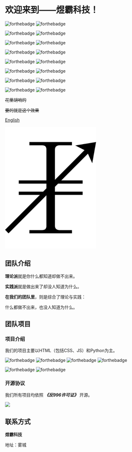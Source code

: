 # 欢迎来到——煜霸科技！ 

![forthebadge](https://forthebadge.com/images/badges/check-it-out.svg) ![forthebadge](https://forthebadge.com/images/badges/for-you.svg)

![forthebadge](https://forthebadge.com/images/badges/contains-technical-debt.svg) ![forthebadge](https://forthebadge.com/images/badges/fixed-bugs.svg)

![forthebadge](https://forthebadge.com/images/badges/it-works-why.svg) ![forthebadge](https://forthebadge.com/images/badges/its-not-a-lie-if-you-believe-it.svg)

![forthebadge](https://forthebadge.com/images/badges/made-with-crayons.svg) ![forthebadge](https://forthebadge.com/images/badges/makes-people-smile.svg)

![forthebadge](https://forthebadge.com/images/badges/validated-html5.svg) ![forthebadge](https://forthebadge.com/images/badges/no-ragrets.svg)

![forthebadge](https://forthebadge.com/images/badges/built-by-developers.svg) ![forthebadge](https://forthebadge.com/images/badges/built-with-love.svg)

![forthebadge](https://forthebadge.com/images/badges/open-source.svg) ![forthebadge](https://forthebadge.com/images/badges/not-a-bug-a-feature.svg)

![forthebadge](https://forthebadge.com/images/badges/powered-by-black-magic.svg) ![forthebadge](https://forthebadge.com/images/badges/powered-by-coffee.svg)

~~花里胡哨的~~

~~要的就是这个效果~~

[English](profile/README_EN.md)

<img width="300px" src="profile/img/logo.svg">

## 团队介绍

**理论派**就是你什么都知道却做不出来。

**实践派**就是做出来了却没人知道为什么。

**在我们的团队里**，则是综合了理论与实践：

什么都做不出来，也没人知道为什么。

## 团队项目

### 项目介绍

我们的项目主要以HTML（包括CSS、JS）和Python为主。

![forthebadge](https://forthebadge.com/images/badges/uses-html.svg) ![forthebadge](https://forthebadge.com/images/badges/uses-css.svg) ![forthebadge](https://forthebadge.com/images/badges/uses-js.svg) ![forthebadge](https://forthebadge.com/images/badges/uses-git.svg)


![forthebadge](https://forthebadge.com/images/badges/made-with-python.svg) ![forthebadge](https://forthebadge.com/images/badges/made-with-markdown.svg)

### 开源协议

我们所有项目均依照 ***《反996许可证》*** 开源。

[![](https://img.shields.io/static/v1?label=LICENSE&message=%22Anti%20996%22%20License%20Version%201.0&color=blue&style=for-the-badge)](https://github.com/996icu/996.ICU)

## 联系方式

**煜霸科技**

地址：雾城